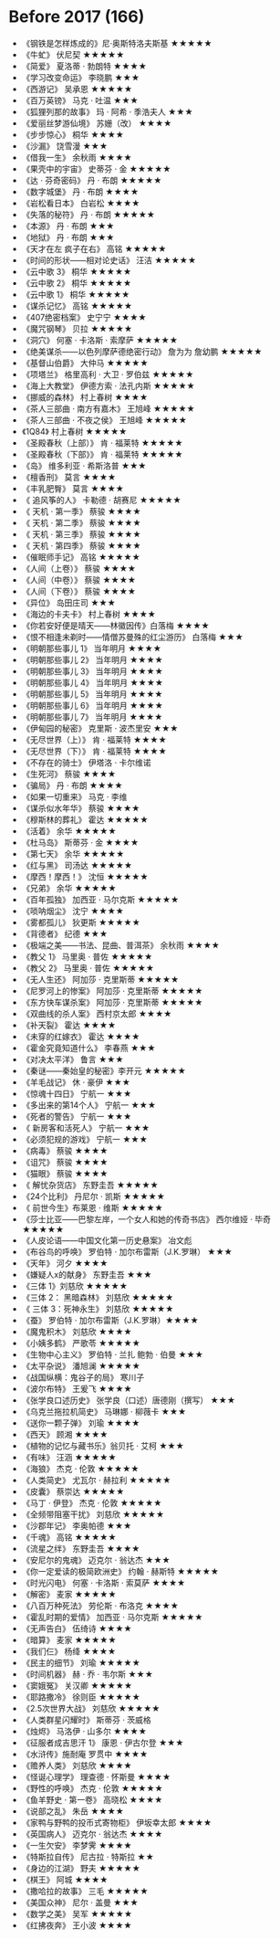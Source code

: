 # Before 2017 (166)

- 《钢铁是怎样炼成的》尼·奥斯特洛夫斯基 ★★★★★
- 《牛虻》 伏尼契 ★★★★★
- 《简爱》 夏洛蒂 · 勃朗特 ★★★★
- 《学习改变命运》 李晓鹏 ★★★
- 《西游记》 吴承恩 ★★★★★
- 《百万英镑》 马克 · 吐温 ★★★
- 《狐狸列那的故事》 玛 · 阿希 · 季浩夫人 ★★★
- 《爱丽丝梦游仙境》 苏姗（改） ★★★★
- 《步步惊心》 桐华 ★★★★
- 《沙漏》 饶雪漫 ★★★
- 《借我一生》 余秋雨 ★★★★
- 《果壳中的宇宙》 史蒂芬 · 金 ★★★★★
- 《达 · 芬奇密码》 丹 · 布朗 ★★★★★
- 《数字城堡》 丹 · 布朗 ★★★★
- 《岩松看日本》 白岩松 ★★★★
- 《失落的秘符》 丹 · 布朗 ★★★★★
- 《本源》 丹 · 布朗 ★★★
- 《地狱》 丹 · 布朗 ★★★
- 《天才在左 疯子在右》 高铭 ★★★★★
- 《时间的形状——相对论史话》 汪洁 ★★★★★
- 《云中歌 3》 桐华 ★★★★★
- 《云中歌 2》 桐华 ★★★★★
- 《云中歌 1》 桐华 ★★★★★
- 《谋杀记忆》 高铭 ★★★★★
- 《407绝密档案》 史宁宁 ★★★★
- 《魔咒钢琴》 贝拉 ★★★★★
- 《洞穴》 何塞 · 卡洛斯 · 索摩萨 ★★★★★
- 《绝美谋杀——以色列摩萨德绝密行动》 詹为为 詹幼鹏 ★★★★★
- 《基督山伯爵》 大仲马 ★★★★★
- 《项塔兰》 格里高利 · 大卫 · 罗伯兹 ★★★★★
- 《海上大教堂》 伊德方索 · 法孔内斯 ★★★★★
- 《挪威的森林》 村上春树 ★★★★
- 《茶人三部曲 · 南方有嘉木》 王旭峰 ★★★★★
- 《茶人三部曲 · 不夜之侯》 王旭峰 ★★★★★
- 《1Q84》 村上春树 ★★★★★
- 《圣殿春秋（上部）》 肯 · 福莱特 ★★★★★
- 《圣殿春秋（下部》》 肯 · 福莱特 ★★★★★
- 《岛》 维多利亚 · 希斯洛普 ★★★
- 《檀香刑》 莫言 ★★★★
- 《丰乳肥臀》 莫言 ★★★★
- 《 追风筝的人》 卡勒德 · 胡赛尼 ★★★★★
- 《 天机 · 第一季》 蔡骏 ★★★★
- 《 天机 · 第二季》 蔡骏 ★★★★
- 《 天机 · 第三季》 蔡骏 ★★★★
- 《 天机 · 第四季》 蔡骏 ★★★★
- 《催眠师手记》 高铭 ★★★★★
- 《人间（上卷）》 蔡骏 ★★★★
- 《人间（中卷）》 蔡骏 ★★★★
- 《人间（下卷）》 蔡骏 ★★★★
- 《异位》 岛田庄司 ★★★
- 《海边的卡夫卡》 村上春树 ★★★★
- 《你若安好便是晴天——林徽因传》白落梅 ★★★★
- 《恨不相逢未剃时——情僧苏曼殊的红尘游历》 白落梅 ★★★
-  《明朝那些事儿 1》 当年明月 ★★★★
-  《明朝那些事儿 2》 当年明月 ★★★★
-  《明朝那些事儿 3》 当年明月 ★★★★
-  《明朝那些事儿 4》 当年明月 ★★★★
-  《明朝那些事儿 5》 当年明月 ★★★★
-  《明朝那些事儿 6》 当年明月 ★★★★
-  《明朝那些事儿 7》 当年明月 ★★★★
- 《伊甸园的秘密》 克里斯 · 波杰里安 ★★★
- 《无尽世界（上）》 肯 · 福莱特 ★★★★
- 《无尽世界（下）》 肯 · 福莱特 ★★★★
- 《不存在的骑士》 伊塔洛 · 卡尔维诺
- 《生死河》 蔡骏 ★★★★
- 《骗局》 丹 · 布朗 ★★★★
- 《如果一切重来》 马克 · 李维
- 《谋杀似水年华》 蔡骏 ★★★★
- 《穆斯林的葬礼》 霍达 ★★★★★
- 《活着》 余华 ★★★★★
- 《杜马岛》 斯蒂芬 · 金 ★★★★
- 《第七天》 余华 ★★★★★
- 《红与黑》 司汤达 ★★★★★
- 《摩西！摩西！》 沈恒 ★★★★★
- 《兄弟》 余华 ★★★★★
- 《百年孤独》 加西亚 · 马尔克斯 ★★★★★
- 《唢呐烟尘》 沈宁 ★★★★
- 《雾都孤儿》 狄更斯 ★★★★★
- 《背德者》 纪德 ★★★
- 《极端之美——书法、昆曲、普洱茶》 余秋雨 ★★★★
- 《教父 1》 马里奥 · 普佐 ★★★★★
- 《教父 2》 马里奥 · 普佐 ★★★★★
- 《无人生还》 阿加莎 · 克里斯蒂 ★★★★★
- 《尼罗河上的惨案》 阿加莎 · 克里斯蒂 ★★★★★
- 《东方快车谋杀案》 阿加莎 · 克里斯蒂 ★★★★★
- 《双曲线的杀人案》 西村京太郎 ★★★★
- 《补天裂》 霍达 ★★★★
- 《未穿的红嫁衣》 霍达 ★★★★
- 《霍金究竟知道什么》 李春燕 ★★★
- 《对决太平洋》 鲁言 ★★★
- 《秦谜——秦始皇的秘密》李开元 ★★★★★
- 《羊毛战记》 休 · 豪伊 ★★★
- 《惊魂十四日》 宁航一 ★★★
- 《多出来的第14个人》 宁航一 ★★★
- 《死者的警告》 宁航一 ★★★
- 《 新房客和活死人》 宁航一 ★★★
- 《必须犯规的游戏》 宁航一 ★★★
- 《病毒》 蔡骏 ★★★★
- 《诅咒》 蔡骏 ★★★★
- 《猫眼》 蔡骏 ★★★★
- 《 解忧杂货店》 东野圭吾 ★★★★★
- 《24个比利》 丹尼尔 · 凯斯 ★★★★★
- 《 前世今生》布莱恩 · 维斯 ★★★★★
- 《莎士比亚——巴黎左岸，一个女人和她的传奇书店》 西尔维娅 · 毕奇 ★★★★★
- 《人皮论语——中国文化第一历史悬案》 冶文彪 
- 《布谷鸟的呼唤》 罗伯特 · 加尔布雷斯（J.K.罗琳） ★★★
- 《天年》 河夕 ★★★★
- 《嫌疑人x的献身》 东野圭吾 ★★★
- 《三体 1》刘慈欣 ★★★★★
- 《三体 2： 黑暗森林》 刘慈欣 ★★★★★
- 《 三体 3：死神永生》 刘慈欣 ★★★★★
- 《蚕》 罗伯特 · 加尔布雷斯（J.K.罗琳）★★★★
- 《魔鬼积木》 刘慈欣 ★★★★
- 《小姨多鹤》 严歌苓 ★★★★★
- 《生物中心主义》 罗伯特 · 兰扎 鲍勃 · 伯曼 ★★★
- 《太平杂说》 潘旭澜 ★★★★★
- 《战国纵横：鬼谷子的局》 寒川子
- 《波尔布特》 王爰飞 ★★★★
- 《张学良口述历史》 张学良（口述）唐德刚（撰写） ★★★
- 《乌克兰拖拉机简史》 马琳娜 · 柳薇卡 ★★★
- 《送你一颗子弹》 刘瑜 ★★★★
- 《西天》 顾湘 ★★★★
- 《植物的记忆与藏书乐》翁贝托 · 艾柯 ★★★
- 《有味》 汪涵 ★★★★★
- 《海狼》 杰克 · 伦敦 ★★★★★
- 《人类简史》 尤瓦尔 · 赫拉利 ★★★★★
- 《皮囊》 蔡崇达 ★★★★★
- 《马丁 · 伊登》 杰克 · 伦敦 ★★★★★
- 《全频带阻塞干扰》 刘慈欣 ★★★★★
- 《沙郡年记》 李奥帕德 ★★★
- 《千魂》 高铭 ★★★★★
- 《流星之绊》 东野圭吾 ★★★★
- 《安尼尔的鬼魂》 迈克尔 · 翁达杰 ★★★
- 《你一定爱读的极简欧洲史》 约翰 · 赫斯特 ★★★★★
- 《时光闪电》 何塞 · 卡洛斯 · 索莫萨 ★★★★
- 《解密》 麦家 ★★★★★
- 《八百万种死法》 劳伦斯 · 布洛克 ★★★★
- 《霍乱时期的爱情》 加西亚 · 马尔克斯 ★★★★★
- 《无声告白》 伍绮诗 ★★★★
- 《暗算》 麦家 ★★★★★
- 《我们仨》 杨绛 ★★★★
- 《民主的细节》 刘瑜 ★★★★★
- 《时间机器》 赫 · 乔 · 韦尔斯 ★★★
- 《窦娥冤》 关汉卿 ★★★★★
- 《耶路撒冷》 徐则臣 ★★★★★
- 《2.5次世界大战》 刘慈欣 ★★★★★
- 《人类群星闪耀时》 斯蒂芬 · 茨威格
- 《烛烬》 马洛伊 · 山多尔 ★★★★
- 《征服者成吉思汗 1》 康恩 · 伊古尔登 ★★★
- 《水浒传》施耐庵 罗贯中 ★★★★
- 《赡养人类》 刘慈欣 ★★★★
- 《怪诞心理学》 理查德 · 怀斯曼 ★★★★
- 《野性的呼唤》 杰克 · 伦敦 ★★★★★
- 《鱼羊野史 · 第一卷》 高晓松 ★★★★
- 《说部之乱》 朱岳 ★★★★
- 《家鸭与野鸭的投币式寄物柜》 伊坂幸太郎 ★★★★
- 《英国病人》 迈克尔 · 翁达杰 ★★★★
- 《一生欠安》 李梦霁 ★★★★
- 《特斯拉自传》 尼古拉 · 特斯拉 ★★
- 《身边的江湖》 野夫 ★★★★★
- 《棋王》 阿城 ★★★★
- 《撒哈拉的故事》 三毛 ★★★★★
- 《美国众神》 尼尔 · 盖曼 ★★★
- 《数学之美》 吴军 ★★★★★
- 《红拂夜奔》 王小波 ★★★★